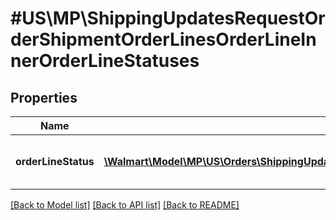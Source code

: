 # #US\MP\ShippingUpdatesRequestOrderShipmentOrderLinesOrderLineInnerOrderLineStatuses

## Properties

Name | Type | Description | Notes
------------ | ------------- | ------------- | -------------
**orderLineStatus** | [**\Walmart\Model\MP\US\Orders\ShippingUpdatesRequestOrderShipmentOrderLinesOrderLineInnerOrderLineStatusesOrderLineStatusInner[]**](ShippingUpdatesRequestOrderShipmentOrderLinesOrderLineInnerOrderLineStatusesOrderLineStatusInner.md) | Details about the Order Line status |


[[Back to Model list]](../) [[Back to API list]](../../Api/US/MP) [[Back to README]](../../README.md)
